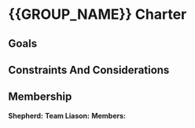 # {{GROUP_NAME}} Charter
<!--
 Provide an introduction summarising the goals and motivation behind your
 project group.
-->

## Goals

<!--
 Explain what changes you'd like to see your group your group to focus on, and
 how you plan to approach these issues. Focus on explaining the highest possible
 level of your change.
-->

## Constraints And Considerations

<!--
 Explain the scope of your group, what you have chosen not to include in
 your goals, and your motivations behind making them non-goals.
-->


## Membership

<!--
 Mention your initial membership and who has decided take the roles of
 shepherd(s) and liason.
-->

**Shepherd:**
**Team Liason:**
**Members:**
